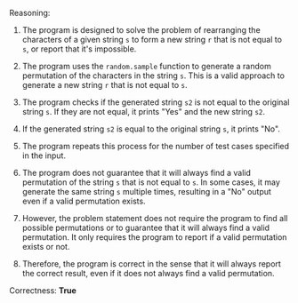 Reasoning:

1. The program is designed to solve the problem of rearranging the characters of a given string `s` to form a new string `r` that is not equal to `s`, or report that it's impossible.

2. The program uses the `random.sample` function to generate a random permutation of the characters in the string `s`. This is a valid approach to generate a new string `r` that is not equal to `s`.

3. The program checks if the generated string `s2` is not equal to the original string `s`. If they are not equal, it prints "Yes" and the new string `s2`.

4. If the generated string `s2` is equal to the original string `s`, it prints "No".

5. The program repeats this process for the number of test cases specified in the input.

6. The program does not guarantee that it will always find a valid permutation of the string `s` that is not equal to `s`. In some cases, it may generate the same string `s` multiple times, resulting in a "No" output even if a valid permutation exists.

7. However, the problem statement does not require the program to find all possible permutations or to guarantee that it will always find a valid permutation. It only requires the program to report if a valid permutation exists or not.

8. Therefore, the program is correct in the sense that it will always report the correct result, even if it does not always find a valid permutation.

Correctness: **True**